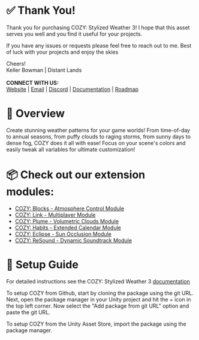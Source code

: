 # ✅ Thank You!
Thank you for purchasing COZY: Stylized Weather 3! I hope that this asset serves you well and you find it useful for your projects.

If you have any issues or requests please feel free to reach out to me. Best of luck with your projects and enjoy the skies

Cheers! <br>
Keller Bowman | Distant Lands<br><br>
**CONNECT WITH US:**<br>
[Website](https://distantlands.wixsite.com/distantlands) | [Email](mailto:distantlands.productions@gmail.com) | [Discord](https://discord.gg/HWGU4hj) | [Documentation](https://distant-lands.gitbook.io/cozy-stylized-weather-documentation/welcome/hello) | [Roadmap](https://trello.com/b/hKDB8M7f/cozy-weather)

# 📖 Overview
Create stunning weather patterns for your game worlds! From time-of-day to annual seasons, from puffy clouds to raging storms, from sunny days to dense fog, COZY does it all with ease! Focus on your scene's colors and easily tweak all variables for ultimate customization!

# 📦 Check out our extension modules:
 - [COZY: Blocks - Atmosphere Control Module](https://assetstore.unity.com/packages/tools/utilities/cozy-blocks-preset-based-atmosphere-module-238051)
 - [COZY: Link - Multiplayer Module](https://assetstore.unity.com/packages/tools/network/cozy-link-multiplayer-module-238669)
 - [COZY: Plume - Volumetric Clouds Module](https://assetstore.unity.com/packages/tools/particles-effects/cozy-plume-volumetric-clouds-module-243905)
 - [COZY: Habits - Extended Calendar Module](https://assetstore.unity.com/packages/tools/utilities/cozy-habits-extended-calendar-module-259983)
 - [COZY: Eclipse - Sun Occlusion Module](https://assetstore.unity.com/packages/vfx/shaders/cozy-eclipse-sun-occlusion-module-277785)
 - [COZY: ReSound - Dynamic Soundtrack Module](https://assetstore.unity.com/packages/tools/audio/cozy-resound-adaptive-soundtrack-module-278334)

# 📐 Setup Guide
For detailed instructions see the COZY: Stylized Weather 3 [documentation](https://distant-lands.gitbook.io/cozy-stylized-weather-documentation/getting-started/setting-up-your-project)

To setup COZY from Github, start by cloning the package using the git URL.
Next, open the package manager in your Unity project and hit the + icon in the top left corner.
Now select the "Add package from git URL" option and paste the git URL.

To setup COZY from the Unity Asset Store, import the package using the package manager.
